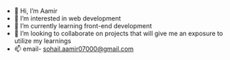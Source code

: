 - 👋 Hi, I’m Aamir
- 👀 I’m interested in web development
- 🌱 I’m currently learning front-end development
- 💞️ I’m looking to collaborate on projects that will give me an exposure to utilize my learnings
- 📫 email- sohail.aamir07000@gmail.com 

<!---
AamirSohail07000/AamirSohail07000 is a ✨ special ✨ repository because its `README.md` (this file) appears on your GitHub profile.
You can click the Preview link to take a look at your changes.
--->
